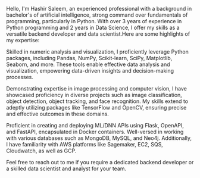 Hello, I'm Hashir Saleem, an experienced professional with a background in bachelor's of artificial intelligence, strong command over fundamentals of programming, particularly in Python. With over 3 years of experience in Python programming and 2 years in Data Science, I offer my skills as a versatile backend developer and data scientist.Here are some highlights of my expertise:

Skilled in numeric analysis and visualization, I proficiently leverage Python packages, including Pandas, NumPy, Scikit-learn, SciPy, Matplotlib, Seaborn, and more. These tools enable effective data analysis and visualization, empowering data-driven insights and decision-making processes.

Demonstrating expertise in image processing and computer vision, I have showcased proficiency in diverse projects such as image classification, object detection, object tracking, and face recognition. My skills extend to adeptly utilizing packages like TensorFlow and OpenCV, ensuring precise and effective outcomes in these domains.

Proficient in creating and deploying ML/DNN APIs using Flask, OpenAPI, and FastAPI, encapsulated in Docker containers. Well-versed in working with various databases such as MongoDB, MySQL, and Neo4j. Additionally, I have familiarity with AWS platforms like Sagemaker, EC2, SQS, Cloudwatch, as well as GCP.

Feel free to reach out to me if you require a dedicated backend developer or a skilled data scientist and analyst for your team.
